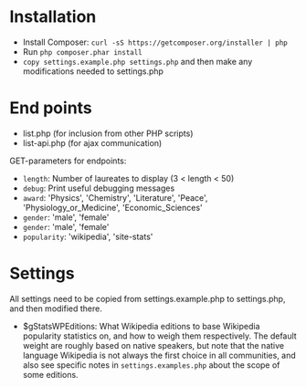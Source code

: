 Installation
============

 * Install Composer: `curl -sS https://getcomposer.org/installer | php`
 * Run `php composer.phar install`
 * `copy settings.example.php settings.php` and then make any modifications needed to settings.php

End points
==========

 * list.php (for inclusion from other PHP scripts)
 * list-api.php (for ajax communication)

GET-parameters for endpoints:

 * `length`: Number of laureates to display (3 < length < 50)
 * `debug`: Print useful debugging messages
 * `award`: 'Physics', 'Chemistry', 'Literature', 'Peace', 'Physiology_or_Medicine', 'Economic_Sciences'
 * `gender`: 'male', 'female'
 * `gender`: 'male', 'female'
 * `popularity`: 'wikipedia', 'site-stats'

Settings
========
All settings need to be copied from settings.example.php to settings.php, and then modified there.

* $gStatsWPEditions: What Wikipedia editions to base Wikipedia popularity statistics on, and how to weigh them respectively. The default weight are roughly based on native speakers, but note that the native language Wikipedia is not always the first choice in all communities, and also see specific notes in `settings.examples.php` about the scope of some editions.